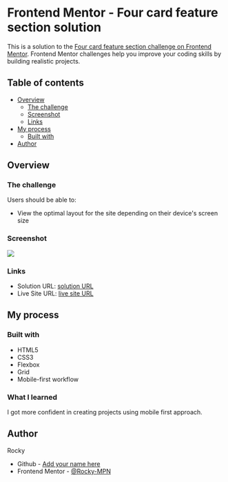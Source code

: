 # Frontend Mentor - Four card feature section solution

This is a solution to the [Four card feature section challenge on Frontend Mentor](https://www.frontendmentor.io/challenges/four-card-feature-section-weK1eFYK). Frontend Mentor challenges help you improve your coding skills by building realistic projects. 

## Table of contents

- [Overview](#overview)
  - [The challenge](#the-challenge)
  - [Screenshot](#screenshot)
  - [Links](#links)
- [My process](#my-process)
  - [Built with](#built-with)
- [Author](#author)

## Overview

### The challenge

Users should be able to:

- View the optimal layout for the site depending on their device's screen size

### Screenshot

![](/design/desktop-preview.jpg)

### Links

- Solution URL: [solution URL](https://github.com/Rocky-MPN/Frontend/tree/main/FrontEndMentor-Four-Card-Feature-Section-Master)
- Live Site URL: [live site URL](https://rocky-mpn.github.io/Four-Card-Feature-Section-Master/)

## My process

### Built with

- HTML5
- CSS3
- Flexbox
- Grid
- Mobile-first workflow


### What I learned

I got more confident in creating projects using mobile first approach.


## Author
Rocky

- Github - [Add your name here](https://github.com/Rocky-MPN)
- Frontend Mentor - [@Rocky-MPN](hhttps://www.frontendmentor.io/profile/Rocky-MPN)